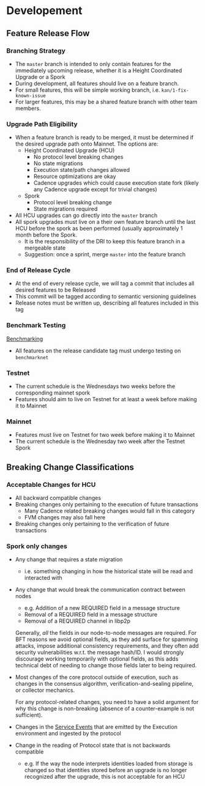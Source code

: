 # Developement

## Feature Release Flow

### Branching Strategy

- The `master` branch is intended to only contain features for the immediately upcoming release, whether it is a Height Coordinated Upgrade or a Spork
- During development, all features should live on a feature branch.
- For small features, this will be simple working branch, i.e. `kan/1-fix-known-issue`
- For larger features, this may be a shared feature branch with other team members.

### Upgrade Path Eligibility

- When a feature branch is ready to be merged, it must be determined if the desired upgrade path onto Mainnet. The options are:
    - Height Coordinated Upgrade (HCU)
        - No protocol level breaking changes
        - No state migrations
        - Execution state/path changes allowed
        - Resource optimizations are okay
        - Cadence upgrades which could cause execution state fork (likely any Cadence upgrade except for trivial changes)
    - Spork
        - Protocol level breaking change
        - State migrations required
- All HCU upgrades can go directly into the `master` branch
- All spork upgrades must live on a their own feature branch until the last HCU before the spork as been performed (usually approximately 1 month before the Spork.
    - It is the responsibility of the DRI to keep this feature branch in a mergeable state
    - Suggestion: once a sprint, merge `master` into the feature branch

### End of Release Cycle

- At the end of every release cycle, we will tag a commit that includes all desired features to be Released
- This commit will be tagged according to semantic versioning guidelines
- Release notes must be written up, describing all features included in this tag

### Benchmark Testing

[Benchmarking](https://www.notion.so/Benchmarking-e3d89e3aadb44b0787da9bb7703b0dae?pvs=21)

- All features on the release candidate tag must undergo testing on `benchmarknet`

### Testnet

- The current schedule is the Wednesdays two weeks before the corresponding mainnet spork
- Features should aim to live on Testnet for at least a week before making it to Mainnet

### Mainnet

- Features must live on Testnet for two week before making it to Mainnet
- The current schedule is the Wednesday two week after the Testnet Spork

## Breaking Change Classifications

### Acceptable Changes for HCU

- All backward compatible changes
- Breaking changes only pertaining to the execution of future transactions
    - Many Cadence related breaking changes would fall in this category
    - FVM changes may also fall here
- Breaking changes only pertaining to the verification of future transactions

### Spork only changes

- Any change that requires a state migration
    - i.e. something changing in how the historical state will be read and interacted with
- Any change that would break the communication contract between nodes
    - e.g. Addition of a new REQUIRED field in a message structure
    - Removal of a REQUIRED field in a message structure
    - Removal of a REQUIRED channel in libp2p
    
    Generally, *all* the fields in our node-to-node messages are required. For BFT reasons we avoid optional fields, as they add surface for spamming attacks, impose additional consistency requirements, and they often add security vulnerabilities w.r.t. the message hash/ID. I would strongly discourage working temporarily with optional fields, as this adds technical debt of needing to change those fields later to being required. 
    
- Most changes of the core protocol outside of execution, such as changes in the consensus algorithm, verification-and-sealing pipeline, or collector mechanics.
    
    For any protocol-related changes, you need to have a solid argument for why this change is non-breaking (absence of a counter-example is not sufficient).
    
- Changes in the [Service Events](https://www.notion.so/Service-Events-54e5edb7515445f293dff36ade910ad7?pvs=21) that are emitted by the Execution environment and ingested by the protocol
- Change in the reading of Protocol state that is not backwards compatible
    - e.g. If the way the node interprets identities loaded from storage is changed so that identities stored before an upgrade is no longer recognized after the upgrade, this is not acceptable for an HCU
